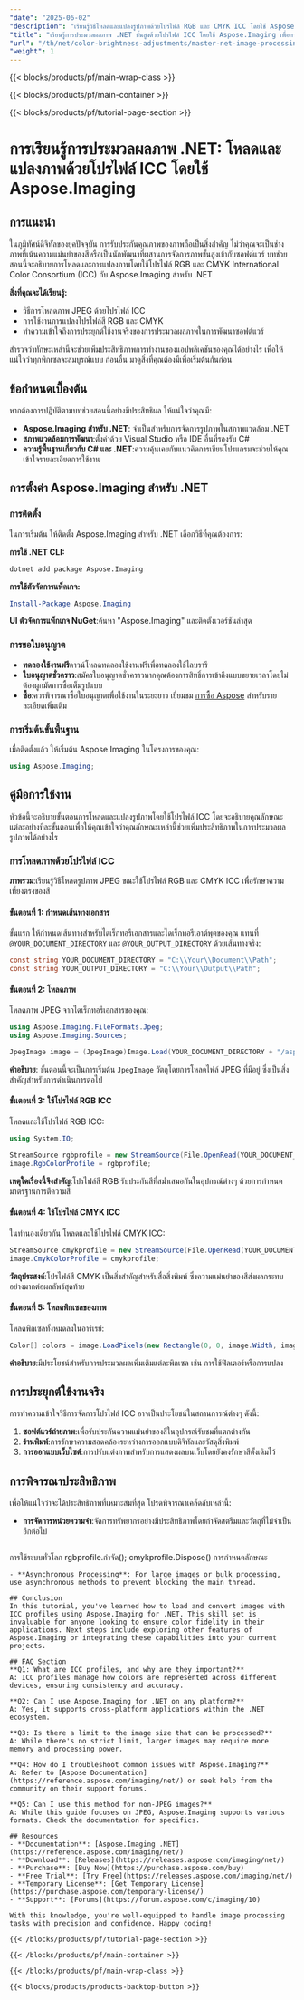 ```yaml
---
"date": "2025-06-02"
"description": "เรียนรู้วิธีโหลดและแปลงรูปภาพด้วยโปรไฟล์ RGB และ CMYK ICC โดยใช้ Aspose.Imaging สำหรับ .NET เพิ่มความแม่นยำของสีในแอปพลิเคชันของคุณ"
"title": "เรียนรู้การประมวลผลภาพ .NET ขั้นสูงด้วยโปรไฟล์ ICC โดยใช้ Aspose.Imaging เพื่อการจัดการสีที่แม่นยำ"
"url": "/th/net/color-brightness-adjustments/master-net-image-processing-with-icc-profiles-using-aspose-imaging/"
"weight": 1
---
```


{{< blocks/products/pf/main-wrap-class >}}

{{< blocks/products/pf/main-container >}}

{{< blocks/products/pf/tutorial-page-section >}}
# การเรียนรู้การประมวลผลภาพ .NET: โหลดและแปลงภาพด้วยโปรไฟล์ ICC โดยใช้ Aspose.Imaging

## การแนะนำ

ในภูมิทัศน์ดิจิทัลของยุคปัจจุบัน การรับประกันคุณภาพของภาพถือเป็นสิ่งสำคัญ ไม่ว่าคุณจะเป็นช่างภาพที่เน้นความแม่นยำของสีหรือเป็นนักพัฒนาที่ผสานการจัดการภาพขั้นสูงเข้ากับซอฟต์แวร์ บทช่วยสอนนี้จะอธิบายการโหลดและการแปลงภาพโดยใช้โปรไฟล์ RGB และ CMYK International Color Consortium (ICC) กับ Aspose.Imaging สำหรับ .NET

**สิ่งที่คุณจะได้เรียนรู้:**
- วิธีการโหลดภาพ JPEG ด้วยโปรไฟล์ ICC
- การใช้งานการแปลงโปรไฟล์สี RGB และ CMYK
- ทำความเข้าใจถึงการประยุกต์ใช้งานจริงของการประมวลผลภาพในการพัฒนาซอฟต์แวร์

สำรวจว่าทักษะเหล่านี้จะช่วยเพิ่มประสิทธิภาพการทำงานของแอปพลิเคชันของคุณได้อย่างไร เพื่อให้แน่ใจว่าทุกพิกเซลจะสมบูรณ์แบบ ก่อนอื่น มาดูสิ่งที่คุณต้องมีเพื่อเริ่มต้นกันก่อน

## ข้อกำหนดเบื้องต้น

หากต้องการปฏิบัติตามบทช่วยสอนนี้อย่างมีประสิทธิผล ให้แน่ใจว่าคุณมี:
- **Aspose.Imaging สำหรับ .NET**: จำเป็นสำหรับการจัดการรูปภาพในสภาพแวดล้อม .NET
- **สภาพแวดล้อมการพัฒนา**:ตั้งค่าด้วย Visual Studio หรือ IDE อื่นที่รองรับ C#
- **ความรู้พื้นฐานเกี่ยวกับ C# และ .NET**:ความคุ้นเคยกับแนวคิดการเขียนโปรแกรมจะช่วยให้คุณเข้าใจรายละเอียดการใช้งาน

## การตั้งค่า Aspose.Imaging สำหรับ .NET

### การติดตั้ง

ในการเริ่มต้น ให้ติดตั้ง Aspose.Imaging สำหรับ .NET เลือกวิธีที่คุณต้องการ:

**การใช้ .NET CLI:**
```bash
dotnet add package Aspose.Imaging
```

**การใช้ตัวจัดการแพ็คเกจ:**
```powershell
Install-Package Aspose.Imaging
```

**UI ตัวจัดการแพ็กเกจ NuGet**:ค้นหา "Aspose.Imaging" และติดตั้งเวอร์ชันล่าสุด

### การขอใบอนุญาต
- **ทดลองใช้งานฟรี**ดาวน์โหลดทดลองใช้งานฟรีเพื่อทดลองใช้ไลบรารี
- **ใบอนุญาตชั่วคราว**:สมัครใบอนุญาตชั่วคราวหากคุณต้องการสิทธิ์การเข้าถึงแบบขยายเวลาโดยไม่ต้องผูกมัดการซื้อเต็มรูปแบบ
- **ซื้อ**:ควรพิจารณาซื้อใบอนุญาตเพื่อใช้งานในระยะยาว เยี่ยมชม [การซื้อ Aspose](https://purchase.aspose.com/buy) สำหรับรายละเอียดเพิ่มเติม

### การเริ่มต้นขั้นพื้นฐาน
เมื่อติดตั้งแล้ว ให้เริ่มต้น Aspose.Imaging ในโครงการของคุณ:
```csharp
using Aspose.Imaging;
```

## คู่มือการใช้งาน

หัวข้อนี้จะอธิบายขั้นตอนการโหลดและแปลงรูปภาพโดยใช้โปรไฟล์ ICC โดยจะอธิบายคุณลักษณะแต่ละอย่างทีละขั้นตอนเพื่อให้คุณเข้าใจว่าคุณลักษณะเหล่านี้ช่วยเพิ่มประสิทธิภาพในการประมวลผลรูปภาพได้อย่างไร

### การโหลดภาพด้วยโปรไฟล์ ICC

**ภาพรวม**:เรียนรู้วิธีโหลดรูปภาพ JPEG ขณะใช้โปรไฟล์ RGB และ CMYK ICC เพื่อรักษาความเที่ยงตรงของสี

#### ขั้นตอนที่ 1: กำหนดเส้นทางเอกสาร

ขั้นแรก ให้กำหนดเส้นทางสำหรับไดเร็กทอรีเอกสารและไดเร็กทอรีเอาต์พุตของคุณ แทนที่ `@YOUR_DOCUMENT_DIRECTORY` และ `@YOUR_OUTPUT_DIRECTORY` ด้วยเส้นทางจริง:
```csharp
const string YOUR_DOCUMENT_DIRECTORY = "C:\\Your\\Document\\Path";
const string YOUR_OUTPUT_DIRECTORY = "C:\\Your\\Output\\Path";
```

#### ขั้นตอนที่ 2: โหลดภาพ

โหลดภาพ JPEG จากไดเร็กทอรีเอกสารของคุณ:
```csharp
using Aspose.Imaging.FileFormats.Jpeg;
using Aspose.Imaging.Sources;

JpegImage image = (JpegImage)Image.Load(YOUR_DOCUMENT_DIRECTORY + "/aspose-logo_tn.jpg");
```
**คำอธิบาย**: ขั้นตอนนี้จะเป็นการเริ่มต้น `JpegImage` วัตถุโดยการโหลดไฟล์ JPEG ที่มีอยู่ ซึ่งเป็นสิ่งสำคัญสำหรับการดำเนินการต่อไป

#### ขั้นตอนที่ 3: ใช้โปรไฟล์ RGB ICC

โหลดและใช้โปรไฟล์ RGB ICC:
```csharp
using System.IO;

StreamSource rgbprofile = new StreamSource(File.OpenRead(YOUR_DOCUMENT_DIRECTORY + "/rgb.icc"));
image.RgbColorProfile = rgbprofile;
```
**เหตุใดเรื่องนี้จึงสำคัญ**:โปรไฟล์สี RGB รับประกันสีที่สม่ำเสมอกันในอุปกรณ์ต่างๆ ด้วยการกำหนดมาตรฐานการตีความสี

#### ขั้นตอนที่ 4: ใช้โปรไฟล์ CMYK ICC

ในทำนองเดียวกัน โหลดและใช้โปรไฟล์ CMYK ICC:
```csharp
StreamSource cmykprofile = new StreamSource(File.OpenRead(YOUR_DOCUMENT_DIRECTORY + "/cmyk.icc"));
image.CmykColorProfile = cmykprofile;
```
**วัตถุประสงค์**:โปรไฟล์สี CMYK เป็นสิ่งสำคัญสำหรับสื่อสิ่งพิมพ์ ซึ่งความแม่นยำของสีส่งผลกระทบอย่างมากต่อผลลัพธ์สุดท้าย

#### ขั้นตอนที่ 5: โหลดพิกเซลของภาพ

โหลดพิกเซลทั้งหมดลงในอาร์เรย์:
```csharp
Color[] colors = image.LoadPixels(new Rectangle(0, 0, image.Width, image.Height));
```
**คำอธิบาย**:มีประโยชน์สำหรับการประมวลผลเพิ่มเติมแต่ละพิกเซล เช่น การใช้ฟิลเตอร์หรือการแปลง

## การประยุกต์ใช้งานจริง

การทำความเข้าใจวิธีการจัดการโปรไฟล์ ICC อาจเป็นประโยชน์ในสถานการณ์ต่างๆ ดังนี้:
1. **ซอฟต์แวร์ถ่ายภาพ**:เพื่อรับประกันความแม่นยำของสีในอุปกรณ์รับชมที่แตกต่างกัน
2. **ร้านพิมพ์**:การรักษาความสอดคล้องระหว่างการออกแบบดิจิทัลและวัสดุสิ่งพิมพ์
3. **การออกแบบเว็บไซต์**:การปรับแต่งภาพสำหรับการแสดงผลบนเว็บโดยยังคงรักษาสีดั้งเดิมไว้

## การพิจารณาประสิทธิภาพ
เพื่อให้แน่ใจว่าจะได้ประสิทธิภาพที่เหมาะสมที่สุด โปรดพิจารณาเคล็ดลับเหล่านี้:
- **การจัดการหน่วยความจำ**:จัดการทรัพยากรอย่างมีประสิทธิภาพโดยกำจัดสตรีมและวัตถุที่ไม่จำเป็นอีกต่อไป
  ```csharp
การใช้ระบบทั่วโลก
rgbprofile.กำจัด();
cmykprofile.Dispose() การกำหนดลักษณะ
```
- **Asynchronous Processing**: For large images or bulk processing, use asynchronous methods to prevent blocking the main thread.

## Conclusion
In this tutorial, you've learned how to load and convert images with ICC profiles using Aspose.Imaging for .NET. This skill set is invaluable for anyone looking to ensure color fidelity in their applications. Next steps include exploring other features of Aspose.Imaging or integrating these capabilities into your current projects.

## FAQ Section
**Q1: What are ICC profiles, and why are they important?**
A: ICC profiles manage how colors are represented across different devices, ensuring consistency and accuracy.

**Q2: Can I use Aspose.Imaging for .NET on any platform?**
A: Yes, it supports cross-platform applications within the .NET ecosystem.

**Q3: Is there a limit to the image size that can be processed?**
A: While there's no strict limit, larger images may require more memory and processing power.

**Q4: How do I troubleshoot common issues with Aspose.Imaging?**
A: Refer to [Aspose Documentation](https://reference.aspose.com/imaging/net/) or seek help from the community on their support forums.

**Q5: Can I use this method for non-JPEG images?**
A: While this guide focuses on JPEG, Aspose.Imaging supports various formats. Check the documentation for specifics.

## Resources
- **Documentation**: [Aspose.Imaging .NET](https://reference.aspose.com/imaging/net/)
- **Download**: [Releases](https://releases.aspose.com/imaging/net/)
- **Purchase**: [Buy Now](https://purchase.aspose.com/buy)
- **Free Trial**: [Try Free](https://releases.aspose.com/imaging/net/)
- **Temporary License**: [Get Temporary License](https://purchase.aspose.com/temporary-license/)
- **Support**: [Forums](https://forum.aspose.com/c/imaging/10)

With this knowledge, you're well-equipped to handle image processing tasks with precision and confidence. Happy coding!

{{< /blocks/products/pf/tutorial-page-section >}}

{{< /blocks/products/pf/main-container >}}

{{< /blocks/products/pf/main-wrap-class >}}

{{< blocks/products/products-backtop-button >}}